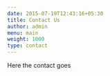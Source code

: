 ```yaml
---
date: 2015-07-19T12:43:16+05:30
title: Contact Us
author: admin
menu: main
weight: 1000
type: contact
---
```


Here the contact goes